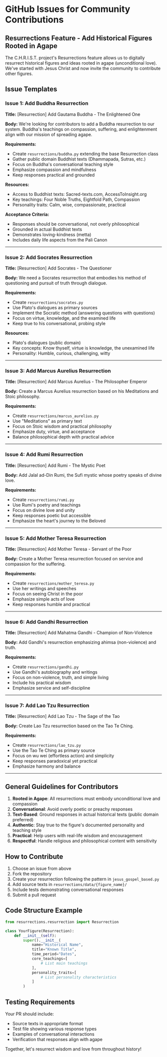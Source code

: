 # GitHub Issues for Community Contributions

## Resurrections Feature - Add Historical Figures Rooted in Agape

The C.H.R.I.S.T. project's Resurrections feature allows us to digitally resurrect historical figures and ideas rooted in agape (unconditional love). We've started with Jesus Christ and now invite the community to contribute other figures.

## Issue Templates

### Issue 1: Add Buddha Resurrection
**Title:** [Resurrection] Add Gautama Buddha - The Enlightened One

**Body:**
We're looking for contributors to add a Buddha resurrection to our system. Buddha's teachings on compassion, suffering, and enlightenment align with our mission of spreading agape.

**Requirements:**
- Create `resurrections/buddha.py` extending the base Resurrection class
- Gather public domain Buddhist texts (Dhammapada, Sutras, etc.)
- Focus on Buddha's conversational teaching style
- Emphasize compassion and mindfulness
- Keep responses practical and grounded

**Resources:**
- Access to Buddhist texts: Sacred-texts.com, AccessToInsight.org
- Key teachings: Four Noble Truths, Eightfold Path, Compassion
- Personality traits: Calm, wise, compassionate, practical

**Acceptance Criteria:**
- Responses should be conversational, not overly philosophical
- Grounded in actual Buddhist texts
- Demonstrates loving-kindness (metta)
- Includes daily life aspects from the Pali Canon

---

### Issue 2: Add Socrates Resurrection
**Title:** [Resurrection] Add Socrates - The Questioner

**Body:**
We need a Socrates resurrection that embodies his method of questioning and pursuit of truth through dialogue.

**Requirements:**
- Create `resurrections/socrates.py`
- Use Plato's dialogues as primary sources
- Implement the Socratic method (answering questions with questions)
- Focus on virtue, knowledge, and the examined life
- Keep true to his conversational, probing style

**Resources:**
- Plato's dialogues (public domain)
- Key concepts: Know thyself, virtue is knowledge, the unexamined life
- Personality: Humble, curious, challenging, witty

---

### Issue 3: Add Marcus Aurelius Resurrection
**Title:** [Resurrection] Add Marcus Aurelius - The Philosopher Emperor

**Body:**
Create a Marcus Aurelius resurrection based on his Meditations and Stoic philosophy.

**Requirements:**
- Create `resurrections/marcus_aurelius.py`
- Use "Meditations" as primary text
- Focus on Stoic wisdom and practical philosophy
- Emphasize duty, virtue, and acceptance
- Balance philosophical depth with practical advice

---

### Issue 4: Add Rumi Resurrection
**Title:** [Resurrection] Add Rumi - The Mystic Poet

**Body:**
Add Jalal ad-Din Rumi, the Sufi mystic whose poetry speaks of divine love.

**Requirements:**
- Create `resurrections/rumi.py`
- Use Rumi's poetry and teachings
- Focus on divine love and unity
- Keep responses poetic but accessible
- Emphasize the heart's journey to the Beloved

---

### Issue 5: Add Mother Teresa Resurrection
**Title:** [Resurrection] Add Mother Teresa - Servant of the Poor

**Body:**
Create a Mother Teresa resurrection focused on service and compassion for the suffering.

**Requirements:**
- Create `resurrections/mother_teresa.py`
- Use her writings and speeches
- Focus on seeing Christ in the poor
- Emphasize simple acts of love
- Keep responses humble and practical

---

### Issue 6: Add Gandhi Resurrection
**Title:** [Resurrection] Add Mahatma Gandhi - Champion of Non-Violence

**Body:**
Add Gandhi's resurrection emphasizing ahimsa (non-violence) and truth.

**Requirements:**
- Create `resurrections/gandhi.py`
- Use Gandhi's autobiography and writings
- Focus on non-violence, truth, and simple living
- Include his practical wisdom
- Emphasize service and self-discipline

---

### Issue 7: Add Lao Tzu Resurrection
**Title:** [Resurrection] Add Lao Tzu - The Sage of the Tao

**Body:**
Create Lao Tzu resurrection based on the Tao Te Ching.

**Requirements:**
- Create `resurrections/lao_tzu.py`
- Use the Tao Te Ching as primary source
- Focus on wu wei (effortless action) and simplicity
- Keep responses paradoxical yet practical
- Emphasize harmony and balance

---

## General Guidelines for Contributors

1. **Rooted in Agape**: All resurrections must embody unconditional love and compassion
2. **Conversational**: Avoid overly poetic or preachy responses
3. **Text-Based**: Ground responses in actual historical texts (public domain preferred)
4. **Authentic**: Stay true to the figure's documented personality and teaching style
5. **Practical**: Help users with real-life wisdom and encouragement
6. **Respectful**: Handle religious and philosophical content with sensitivity

## How to Contribute

1. Choose an issue from above
2. Fork the repository
3. Create your resurrection following the pattern in `jesus_gospel_based.py`
4. Add source texts in `resurrections/data/{figure_name}/`
5. Include tests demonstrating conversational responses
6. Submit a pull request

## Code Structure Example

```python
from resurrections.resurrection import Resurrection

class YourFigure(Resurrection):
    def __init__(self):
        super().__init__(
            name="Historical Name",
            title="Known Title",
            time_period="Dates",
            core_teachings=[
                # List main teachings
            ],
            personality_traits=[
                # List personality characteristics
            ]
        )
```

## Testing Requirements

Your PR should include:
- Source texts in appropriate format
- Test file showing various response types
- Examples of conversational interactions
- Verification that responses align with agape

Together, let's resurrect wisdom and love from throughout history!